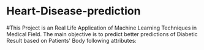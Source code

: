 # Heart-Disease-prediction
#This Project is an Real Life Application of Machine Learning Techniques in Medical Field. The main objective is to predict better predictions of Diabetic Result based on Patients' Body following attributes:

